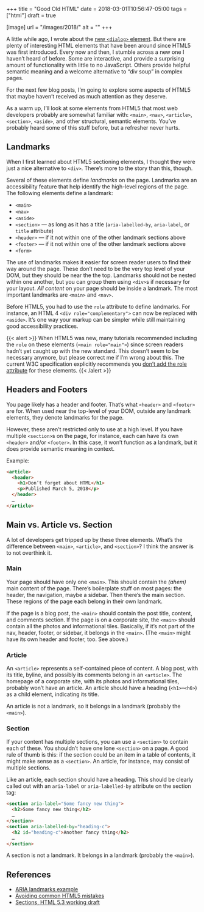 +++
title = "Good Old HTML"
date = 2018-03-01T10:56:47-05:00
tags = ["html"]
draft = true

[image]
url = "/images/2018/"
alt = ""
+++

<!--
https://www.w3.org/TR/html53/interactive-elements.html#the-details-element
https://codepen.io/keithjgrant/pen/eVxXQd
https://twitter.com/danielsdeboer/status/965766749026209792

landmarks:
https://www.w3.org/TR/wai-aria-practices/examples/landmarks/HTML5.html
-->

A little while ago, I wrote about the [new `<dialog>` element](/posts/2018/meet-the-new-dialog-element/). But there are plenty of interesting HTML elements that have been around since HTML5 was first introduced. Every now and then, I stumble across a new one I haven’t heard of before. Some are interactive, and provide a surprising amount of functionality with little to no JavaScript. Others provide helpful semantic meaning and a welcome alternative to “div soup” in complex pages.

For the next few blog posts, I’m going to explore some aspects of HTML5 that maybe haven’t received as much attention as they deserve.

As a warm up, I’ll look at some elements from HTML5 that most web developers probably are somewhat familiar with: `<main>`, `<nav>`, `<article>`, `<section>`, `<aside>`, and other structural, semantic elements. You’ve probably heard some of this stuff before, but a refresher never hurts.

## Landmarks

When I first learned about HTML5 sectioning elements, I thought they were just a nice alternative to `<div>`. There’s more to the story than this, though.

Several of these elements define *landmarks* on the page. Landmarks are an accessibility feature that help identify the high-level regions of the page. The following elements define a landmark:

* `<main>`
* `<nav>`
* `<aside>`
* `<section>` — as long as it has a title (`aria-labelled-by`, `aria-label`, or `title` attribute)
* `<header>` — if it not within one of the other landmark sections above
* `<footer>` — if it not within one of the other landmark sections above
* `<form>`

The use of landmarks makes it easier for screen reader users to find their way around the page. These don’t need to be the very top level of your DOM, but they should be near the the top. Landmarks should not be nested within one another, but you can group them using `<div>`s if necessary for your layout. *All content* on your page should be inside a landmark. The most important landmarks are `<main>` and `<nav>`.

Before HTML5, you had to use the `role` attribute to define landmarks. For instance, an HTML 4 `<div role="complementary">` can now be replaced with `<aside>`. It’s one way your markup can be simpler while still maintaining good accessibility practices.

{{< alert >}}
When HTML5 was new, many tutorials recommended including the `role` on these elements (`<main role="main">`) since screen readers hadn’t yet caught up with the new standard. This doesn’t seem to be necessary anymore, but please correct me if I’m wrong about this. The current W3C specification explicitly recommends you [don’t add the role attribute](https://www.w3.org/TR/html52/dom.html#do-not-set) for these elements.
{{< /alert >}}

## Headers and Footers

You page likely has a header and footer. That’s what `<header>` and `<footer>` are for. When used near the top-level of your DOM, outside any landmark elements, they denote landmarks for the page.

However, these aren’t restricted only to use at a high level. If you have multiple `<section>`s on the page, for instance, each can have its own `<header>` and/or `<footer>`. In this case, it won’t function as a landmark, but it does provide semantic meaning in context.

Example:

```html
<article>
  <header>
    <h1>Don’t forget about HTML</h1>
    <p>Published March 5, 2018</p>
  </header>
  …
</article>
```

## Main vs. Article vs. Section

A lot of developers get tripped up by these three elements. What’s the difference between `<main>`, `<article>`, and `<section>`? I think the answer is to not overthink it.

### Main

Your page should have only one `<main>`. This should contain the *(ahem)* main content of the page. There’s boilerplate stuff on most pages: the header, the navigation, maybe a sidebar. Then there’s the main section. These regions of the page each belong in their own landmark.

If the page is a blog post, the `<main>` should contain the post title, content, and comments section. If the page is on a corporate site, the `<main>` should contain all the photos and informational tiles. Basically, if it’s not part of the nav, header, footer, or sidebar, it belongs in the `<main>`. (The `<main>` might have its own header and footer, too. See above.)

### Article

An `<article>` represents a self-contained piece of content. A blog post, with its title, byline, and possibly its comments belong in an `<article>`. The homepage of a corporate site, with its photos and informational tiles, probably won’t have an article. An article should have a heading (`<h1>`–`<h6>`) as a child element, indicating its title.

An article is not a landmark, so it belongs in a landmark (probably the `<main>`).

### Section

If your content has multiple sections, you can use a `<section>` to contain each of these. You shouldn’t have one lone `<section>` on a page. A good rule of thumb is this: if the section could be an item in a table of contents, it might make sense as a `<section>`. An article, for instance, may consist of multiple sections.

Like an article, each section should have a heading. This should be clearly called out with an `aria-label` or `aria-labelled-by` attribute on the section tag:

```html
<section aria-label="Some fancy new thing">
  <h2>Some fancy new thing</h2>
  …
</section>
<section aria-labelled-by="heading-c">
  <h2 id="heading-c">Another fancy thing</h2>
  …
</section>
```

A section is not a landmark. It belongs in a landmark (probably the `<main>`).

## References

* [ARIA landmarks example](https://www.w3.org/TR/wai-aria-practices/examples/landmarks/HTML5.html)
* [Avoiding common HTML5 mistakes](http://html5doctor.com/avoiding-common-html5-mistakes/)
* [Sections, HTML 5.3 working draft](https://www.w3.org/TR/html53/sections.html)
